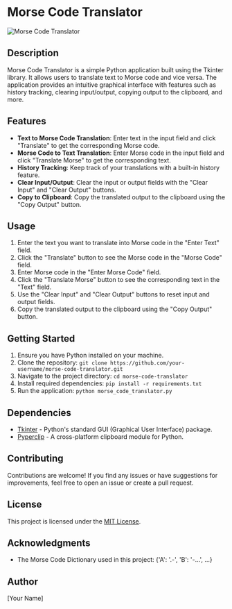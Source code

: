 # Morse Code Translator

![Morse Code Translator](link-to-an-image)

## Description

Morse Code Translator is a simple Python application built using the Tkinter library. It allows users to translate text to Morse code and vice versa. The application provides an intuitive graphical interface with features such as history tracking, clearing input/output, copying output to the clipboard, and more.

## Features

- **Text to Morse Code Translation**: Enter text in the input field and click "Translate" to get the corresponding Morse code.
- **Morse Code to Text Translation**: Enter Morse code in the input field and click "Translate Morse" to get the corresponding text.
- **History Tracking**: Keep track of your translations with a built-in history feature.
- **Clear Input/Output**: Clear the input or output fields with the "Clear Input" and "Clear Output" buttons.
- **Copy to Clipboard**: Copy the translated output to the clipboard using the "Copy Output" button.

## Usage

1. Enter the text you want to translate into Morse code in the "Enter Text" field.
2. Click the "Translate" button to see the Morse code in the "Morse Code" field.
3. Enter Morse code in the "Enter Morse Code" field.
4. Click the "Translate Morse" button to see the corresponding text in the "Text" field.
5. Use the "Clear Input" and "Clear Output" buttons to reset input and output fields.
6. Copy the translated output to the clipboard using the "Copy Output" button.

## Getting Started

1. Ensure you have Python installed on your machine.
2. Clone the repository: `git clone https://github.com/your-username/morse-code-translator.git`
3. Navigate to the project directory: `cd morse-code-translator`
4. Install required dependencies: `pip install -r requirements.txt`
5. Run the application: `python morse_code_translator.py`

## Dependencies

- [Tkinter](https://docs.python.org/3/library/tkinter.html) - Python's standard GUI (Graphical User Interface) package.
- [Pyperclip](https://pypi.org/project/pyperclip/) - A cross-platform clipboard module for Python.

## Contributing

Contributions are welcome! If you find any issues or have suggestions for improvements, feel free to open an issue or create a pull request.

## License

This project is licensed under the [MIT License](LICENSE).

## Acknowledgments

- The Morse Code Dictionary used in this project: {'A': '.-', 'B': '-...', ...}

## Author

[Your Name]
